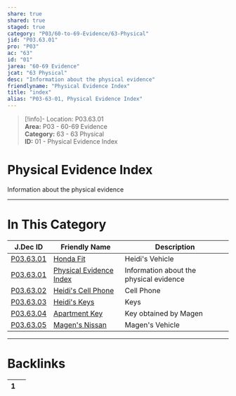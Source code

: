 ```yaml
---  
share: true  
shared: true  
staged: true  
category: "P03/60-to-69-Evidence/63-Physical"  
jid: "P03.63.01"  
pro: "P03"  
ac: "63"  
id: "01"  
jarea: "60-69 Evidence"  
jcat: "63 Physical"  
desc: "Information about the physical evidence"  
friendlyname: "Physical Evidence Index"  
title: "index"  
alias: "P03-63-01, Physical Evidence Index"  
---  
```

>[!info]- Location: P03.63.01  
>**Area:** P03 - 60-69 Evidence  
>**Category:** 63 - 63 Physical  
>**ID:** 01 - Physical Evidence Index  
  
# Physical Evidence Index  
  
Information about the physical evidence  
   
  
  
---  
# In This Category  
  
| J.Dec ID                                                                                      | Friendly Name                                                                                          | Description                             |  
| --------------------------------------------------------------------------------------------- | ------------------------------------------------------------------------------------------------------ | --------------------------------------- |  
| [P03.63.01](./01-Honda-Fit.md)        | [Honda Fit](./01-Honda-Fit.md)                 | Heidi's Vehicle                         |  
| [P03.63.01](index.md)               | [Physical Evidence Index](index.md)          | Information about the physical evidence |  
| [P03.63.02](./02-Heidi-Cell-Phone.md) | [Heidi's Cell Phone](./02-Heidi-Cell-Phone.md) | Cell Phone                              |  
| [P03.63.03](./03-Heidi-Keys.md)       | [Heidi's Keys](./03-Heidi-Keys.md)             | Keys                                    |  
| [P03.63.04](./04-Apartment-Key.md)    | [Apartment Key](./04-Apartment-Key.md)         | Key obtained by Magen                   |  
| [P03.63.05](./05-Magen-Nissan.md)     | [Magen's Nissan](./05-Magen-Nissan.md)         | Magen's Vehicle                         |  
  
  
---  
# Backlinks  
<div><table class="dataview table-view-table"><thead class="table-view-thead"><tr class="table-view-tr-header"><th class="table-view-th"><span></span><span class="dataview small-text">1</span></th><th class="table-view-th"><span></span></th></tr></thead><tbody class="table-view-tbody"></tbody></table></div>